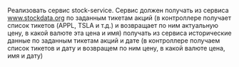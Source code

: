 Реализовать сервис stock-service. Сервис должен получать из сервиса www.stockdata.org по заданным тикетам акций (в контроллере получает список тикетов (APPL, TSLA и т.д.) и возвращает по ним актуальную цену, в какой валюте эта цена и имя) получать из сервиса исторические данные по заданным тикетам акций и дате (в контроллере получаем список тикетов и дату и возвращем по ним цену, в какой валюте цена, имя и дату)
